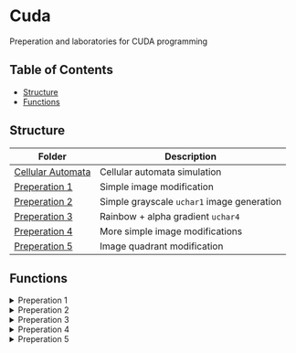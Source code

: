 # Cuda

Preperation and laboratories for CUDA programming

## Table of Contents

- [Structure](#Structure)
- [Functions](#Functions)


## Structure

| Folder                                                                    | Description                                |
|---------------------------------------------------------------------------|--------------------------------------------|
| [Cellular Automata](https://github.com/Dexerity/cuda/blob/master/Prep/Cellular_Automata/) | Cellular automata simulation |
| [Preperation 1](https://github.com/Dexerity/cuda/blob/master/Prep/prep1/) | Simple image modification                  |
| [Preperation 2](https://github.com/Dexerity/cuda/blob/master/Prep/prep2/) | Simple grayscale `uchar1` image generation |
| [Preperation 3](https://github.com/Dexerity/cuda/blob/master/Prep/prep3/) | Rainbow + alpha gradient `uchar4`               |
| [Preperation 4](https://github.com/Dexerity/cuda/blob/master/Prep/prep4/) | More simple image modifications |
| [Preperation 5](https://github.com/Dexerity/cuda/blob/master/Prep/prep5/) | Image quadrant modification |


## Functions


<details closed><summary>Preperation 1</summary>v

| Function                                                                          | Description                                                                                                           |
| --------------------------------------------------------------------------------- | --------------------------------------------------------------------------------------------------------------------- |
| `__global__ void kernel_grayscaleCenter(CudaPic t_colorPic, CudaPic t_grayPic)`   | Converts a color image to grayscale with a central square region using weighted averaging of color channels.          |
| `__global__ void kernel_halveRGB(CudaPic t_colorPic, CudaPic t_darkPic)`          | Reduces the brightness of a color image by halving the RGB values in a circular region around the image center.       |
| `__global__ void kernel_multRGB(CudaPic t_colorPic, CudaPic t_multPic)`           | Doubles the RGB values of a color image, capping at 255, for each pixel.                                              |
| `void cuda_grayscaleCenter(CudaPic t_colorPic, CudaPic t_grayPic)`                | Host function to convert a color image to grayscale with a central region using CUDA.                                 |
| `void cuda_halveRGB(CudaPic t_colorPic, CudaPic t_darkPic)`                       | Host function to reduce the brightness of a color image by halving the RGB values in a circular region using CUDA.    |
| `void cuda_multRGB(CudaPic t_colorPic, CudaPic t_multPic)`                        | Host function to double the RGB values of a color image, capping at 255, using CUDA.                                  |

</details>

<details closed><summary>Preperation 2</summary>

| Function                                                          | Description                                                                           |
| ----------------------------------------------------------------- | ------------------------------------------------------------------------------------- |
| `__global__ void kernel_clear(CudaPic l_cv_in_pic)`               | Clears the image data by setting all pixel values to 0.                               |
| `__global__ void kernel_BW_gradientCircle(CudaPic l_cv_in_pic)`   | Generates a black and white gradient circle centered in the image.                    |
| `__global__ void kernel_BW_gradientHor(CudaPic l_cv_in_pic)`      | Generates a horizontal black and white gradient across the image.                     |
| `__global__ void kernel_BW_gradientVer(CudaPic l_cv_in_pic)`      | Generates a vertical black and white gradient across the image.                       |
| `__global__ void kernel_checkerboard(CudaPic l_cv_in_pic)`        | Creates a black and white checkerboard pattern across the image.                      |
| `void cuda_clear(CudaPic l_cv_in_pic)`                            | Host function to clear the image using CUDA.                                          |
| `void cuda_BW_gradientCircle(CudaPic l_cv_in_pic)`                | Host function to apply a black and white gradient circle using CUDA.                  |
| `void cuda_BW_gradientHor(CudaPic l_cv_in_pic)`                   | Host function to apply a horizontal black and white gradient using CUDA.              |
| `void cuda_BW_gradientVer(CudaPic l_cv_in_pic)`                   | Host function to apply a vertical black and white gradient using CUDA.                |
| `void cuda_checkerboard(CudaPic l_cv_in_pic)`                     | Host function to create a black and white checkerboard pattern using CUDA.            |

</details>

<details closed><summary>Preperation 3</summary>

| Function                                                                          | Description                                                                                                           |
| --------------------------------------------------------------------------------- | --------------------------------------------------------------------------------------------------------------------- |
| `__global__ void kernel_clear(CudaPic l_cv_in_pic)`                               | Clears an image by setting all pixel values to 0. Each thread handles one pixel of the image.                         |
| `__global__ void kernel_rainbowGradient(CudaPic l_cv_in_pic)`                     | Applies a rainbow gradient to an image. Each thread handles one pixel of the image.                                   |
| `void cuda_clear(CudaPic l_cv_in_pic)`                                            | Host function that launches the `kernel_clear` CUDA kernel to clear an image.                                         |
| `void cuda_rainbowGradient(CudaPic l_cv_in_pic)`                                  | Host function that launches the `kernel_rainbowGradient` CUDA kernel to apply a rainbow gradient to an image.         |

</details>

<details closed><summary>Preperation 4</summary>

| Function                                                                          | Description                                                                                                           |
| --------------------------------------------------------------------------------- | --------------------------------------------------------------------------------------------------------------------- |
| `__global__ void kernel_flip(CudaPic inPic, CudaPic outPic, int dir)`             | Flips an image horizontally or vertically based on the `dir` parameter. Each thread handles one pixel of the image.   |
| `__global__ void kernel_color_remove(CudaPic inPic, CudaPic outPic, uchar3 color, double amount)` | Removes a certain amount of a specific color from an image. Each thread handles one pixel of the image. |
| `void cuda_flip(CudaPic inPic, CudaPic outPic, int dir)`                          | Host function that launches the `kernel_flip` CUDA kernel to flip an image horizontally or vertically.                |
| `void cuda_color_remove(CudaPic inPic, CudaPic outPic, uchar3 color, double amount)` | Host function that launches the `kernel_color_remove` CUDA kernel to remove a certain amount of a specific color from an image. |
</details>

<details closed><summary>Preperation 5</summary>

| Function                                                                          | Description                                                                                                           |
| --------------------------------------------------------------------------------- | --------------------------------------------------------------------------------------------------------------------- |
| `__global__ void kernel_sep_rotate(CudaPic inPic, CudaPic outPic)`                | Rotates an image in four different directions based on the quadrant. Each thread handles one pixel of the image.      |
| `__global__ void kernel_remove_color_quadrant(CudaPic inPic, CudaPic outPic)`     | Removes a specific color channel from each quadrant of an image. Each thread handles one pixel of the image.          |
| `void cuda_sep_rotate(CudaPic inPic, CudaPic outPic)`                             | Host function that launches the `kernel_sep_rotate` CUDA kernel to rotate an image.                                   |
| `void cuda_remove_color_quadrant(CudaPic inPic, CudaPic outPic)`                  | Host function that launches the `kernel_remove_color_quadrant` CUDA kernel to remove a specific color channel from each quadrant of an image. |
</details>

